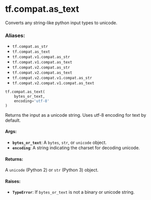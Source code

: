 <div itemscope itemtype="http://developers.google.com/ReferenceObject">
<meta itemprop="name" content="tf.compat.as_text" />
<meta itemprop="path" content="Stable" />
</div>

# tf.compat.as_text

Converts any string-like python input types to unicode.

### Aliases:

* `tf.compat.as_str`
* `tf.compat.as_text`
* `tf.compat.v1.compat.as_str`
* `tf.compat.v1.compat.as_text`
* `tf.compat.v2.compat.as_str`
* `tf.compat.v2.compat.as_text`
* `tf.compat.v2.compat.v1.compat.as_str`
* `tf.compat.v2.compat.v1.compat.as_text`

``` python
tf.compat.as_text(
    bytes_or_text,
    encoding='utf-8'
)
```

<!-- Placeholder for "Used in" -->

Returns the input as a unicode string. Uses utf-8 encoding for text
by default.

#### Args:


* <b>`bytes_or_text`</b>: A `bytes`, `str`, or `unicode` object.
* <b>`encoding`</b>: A string indicating the charset for decoding unicode.


#### Returns:

A `unicode` (Python 2) or `str` (Python 3) object.



#### Raises:


* <b>`TypeError`</b>: If `bytes_or_text` is not a binary or unicode string.